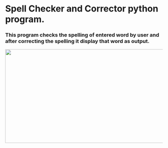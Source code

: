 # Spell Checker and Corrector python program.

 <h3>This program checks the spelling of entered word by user and after correcting the spelling it display that word as output.</h3>

<p align= "center"><img src="https://github.com/ROHAN0011/Spell-Checker-and-Corrector/blob/50bffd9b1cea1fa7198571ec69fafbcd1e46d8a4/Spell%20Check.jpeg" width="700" height= "300"></p>
















